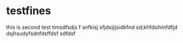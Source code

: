 # testfines
this is second test
timsdfsdjs f
snfkisj 
sfjdsijijsidkfnd 
sd;khfdsihinfdfjd 
dsjhsudyfsdnfdsffdsf
sdfdsf
